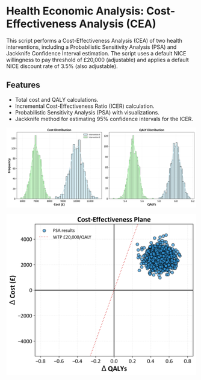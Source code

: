 # Health Economic Analysis: Cost-Effectiveness Analysis (CEA)


This script performs a Cost-Effectiveness Analysis (CEA) of two health interventions, including a Probabilistic Sensitivity Analysis (PSA) and Jackknife Confidence Interval estimation. The script uses a default NICE willingness to pay threshold of £20,000 (adjustable) and applies a default NICE discount rate of 3.5% (also adjustable).

## Features
- Total cost and QALY calculations.
- Incremental Cost-Effectiveness Ratio (ICER) calculation.
- Probabilistic Sensitivity Analysis (PSA) with visualizations.
- Jackknife method for estimating 95% confidence intervals for the ICER.

![](CE_PSA_kde.png)

![](CE_plane_PSA.png)
